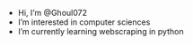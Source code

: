 - Hi, I’m @Ghoul072
- I’m interested in computer sciences
- I’m currently learning webscraping in python

<!---
Ghoul072/Ghoul072 is a ✨ special ✨ repository because its `README.md` (this file) appears on your GitHub profile.
You can click the Preview link to take a look at your changes.
--->
